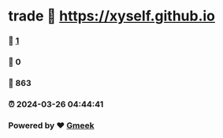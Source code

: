 # trade :link: https://xyself.github.io 
### :page_facing_up: [1](https://xyself.github.io/tag.html) 
### :speech_balloon: 0 
### :hibiscus: 863 
### :alarm_clock: 2024-03-26 04:44:41 
### Powered by :heart: [Gmeek](https://github.com/Meekdai/Gmeek)
